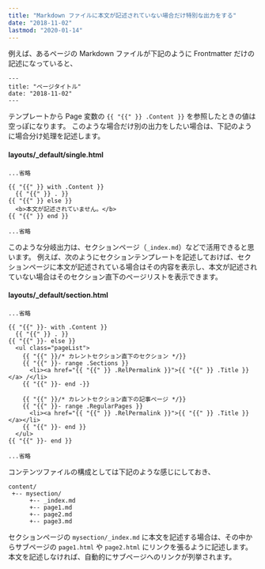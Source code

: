 ```yaml
---
title: "Markdown ファイルに本文が記述されていない場合だけ特別な出力をする"
date: "2018-11-02"
lastmod: "2020-01-14"
---
```


例えば、あるページの Markdown ファイルが下記のように Frontmatter だけの記述になっていると、

~~~
---
title: "ページタイトル"
date: "2018-11-02"
---
~~~

テンプレートから Page 変数の `{{ "{{" }} .Content }}` を参照したときの値は空っぽになります。
このような場合だけ別の出力をしたい場合は、下記のように場合分け処理を記述します。

#### layouts/_default/single.html

~~~
...省略

{{ "{{" }} with .Content }}
  {{ "{{" }} . }}
{{ "{{" }} else }}
  <b>本文が記述されていません。</b>
{{ "{{" }} end }}

...省略
~~~

このような分岐出力は、セクションページ（`_index.md`）などで活用できると思います。
例えば、次のようにセクションテンプレートを記述しておけば、セクションページに本文が記述されている場合はその内容を表示し、本文が記述されていない場合はそのセクション直下のページリストを表示できます。

#### layouts/_default/section.html

~~~
...省略

{{ "{{" }}- with .Content }}
  {{ "{{" }} . }}
{{ "{{" }}- else }}
  <ul class="pageList">
    {{ "{{" }}/* カレントセクション直下のセクション */}}
    {{ "{{" }}- range .Sections }}
      <li><a href="{{ "{{" }} .RelPermalink }}">{{ "{{" }} .Title }}</a> /</li>
    {{ "{{" }}- end -}}

    {{ "{{" }}/* カレントセクション直下の記事ページ */}}
    {{ "{{" }}- range .RegularPages }}
      <li><a href="{{ "{{" }} .RelPermalink }}">{{ "{{" }} .Title }}</a></li>
    {{ "{{" }}- end }}
  </ul>
{{ "{{" }}- end }}

...省略
~~~

コンテンツファイルの構成としては下記のような感じにしておき、

~~~
content/
 +-- mysection/
      +-- _index.md
      +-- page1.md
      +-- page2.md
      +-- page3.md
~~~

セクションページの `mysection/_index.md` に本文を記述する場合は、その中からサブページの `page1.html` や `page2.html` にリンクを張るように記述します。
本文を記述しなければ、自動的にサブページへのリンクが列挙されます。

